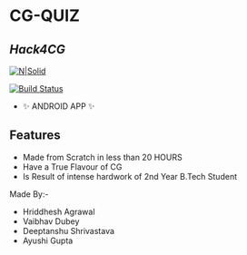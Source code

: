# CG-QUIZ
## _Hack4CG_

[![N|Solid](https://cldup.com/dTxpPi9lDf.thumb.png)](https://nodesource.com/products/nsolid)

[![Build Status](https://travis-ci.org/joemccann/dillinger.svg?branch=master)](https://travis-ci.org/joemccann/dillinger)

- ✨  ANDROID APP ✨ 

## Features

- Made from Scratch in less than 20 HOURS
- Have a True Flavour of CG
- Is Result of intense hardwork of 2nd Year B.Tech Student

Made By:-
- Hriddhesh Agrawal
- Vaibhav Dubey
- Deeptanshu Shrivastava
- Ayushi Gupta

